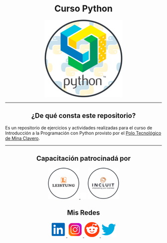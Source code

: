 <h1 align="center"> Curso Python </h1>


<p align="center">
  <a href="https://minaclavero.polotecnologico.ar/">
  <img height=250px src="README.resources/polo.png"/>
  </a>
</p>


***
<center>

<h2 align="center"> ¿De qué consta este repositorio?</h2>
</center>

Es un repositorio de ejercicios y actividades realizadas para el curso de Introducción a la Programación con Python provisto por el <a href="https://minaclavero.polotecnologico.ar/" target="_blank">Polo Tecnológico de Mina Clavero</a>.


***
<h2 align="center"> Capacitación patrocinadá por </h2>
<p  align="center">
  <a href="https://leistungargentina.com.ar/es/inicio/" target="_blank">
  <img src="README.resources/leistung.png" height=100px>
  </a>
  <img src="README.resources/bloque.png" height=20px>
  <a href="https://incluit.com/" target="_blank">
  <img src="README.resources/incluit.png" height=100px>
  </a>
</p>
<center>

<h2 align="center"> Mis Redes </h2>
<p  align="center">
<a href="https://www.linkedin.com/in/duboisfacu/" target="_blank">
  <img src="README.resources/lkn.png" height=50px>
</a>
<a href="https://www.instagram.com/duboisfacu/" target="_blank">
  <img src="README.resources/ig.png" height=50px>
</a>
<a href="https://www.reddit.com/user/duboisfacu" target="_blank">
<img src="README.resources/rddt.png" height=50px>
</a>
<a href="https://twitter.com/duboisfacu" target="_blank">
<img src="README.resources/twt.png" height=50px>
</a>
  </p>
</center>



